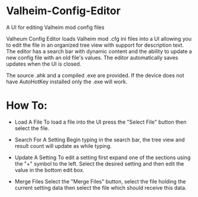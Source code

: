 # Valheim-Config-Editor
A UI for editing Valheim mod config files

Valheum Config Editor loads Valheim mod .cfg ini files into a UI allowing you to edit the file in an organized tree view with support for description text. The editor has a search bar with dynamic content and the ability to update a new config file with an old file's values. The editor automatically saves updates when the UI is closed. 

The source .ahk and a compiled .exe are provided. If the device does not have AutoHotKey installed only the .exe will work. 

# How To: 

 * Load A File
    To load a file into the UI press the "Select File" button then select the file. 

 * Search For A Setting
    Begin typing in the search bar, the tree view and result count will update as while typing. 
    
 * Update A Setting
    To edit a setting first expand one of the sections using the "+" symbol to the left. Select the desired setting and then edit the value in the bottom edit box. 
 
 * Merge Files
    Select the "Merge Files" button, select the file holding the current setting data then select the file which should receive this data. 

